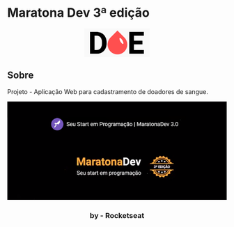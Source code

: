 # Maratona Dev 3ª edição

<div align="center">
  <img width="150" src="./frontend/assets/img/logo.png" align="center"></img>
</div>

## Sobre
Projeto - Aplicação Web para cadastramento de doadores de sangue.

<div align="center">
  <img src="./frontend/assets/img/maratonadev.png"></img>
</div>

<h3 align="center">by - <strong>Rocketseat</strong> </h3>